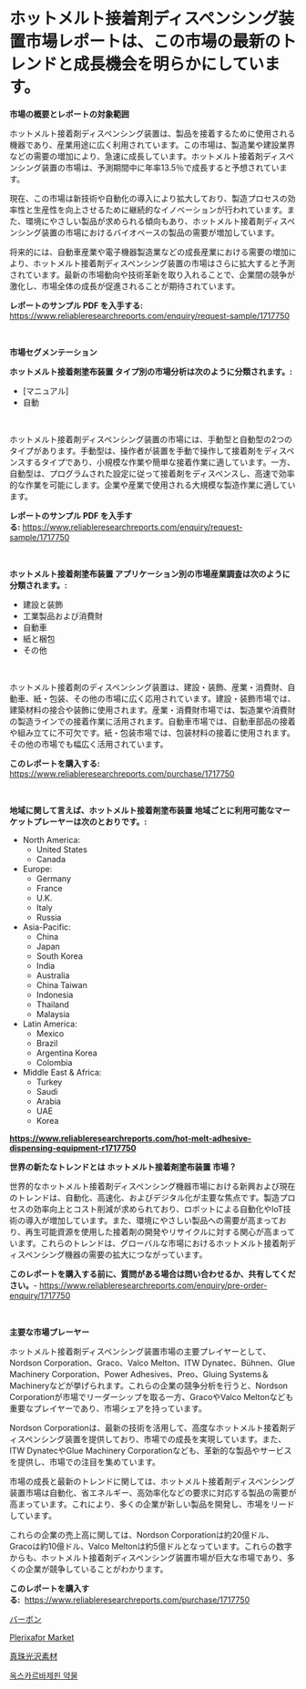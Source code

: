 <p><h1>ホットメルト接着剤ディスペンシング装置市場レポートは、この市場の最新のトレンドと成長機会を明らかにしています。</h1></p><p><strong>市場の概要とレポートの対象範囲</strong></p>
<p><p>ホットメルト接着剤ディスペンシング装置は、製品を接着するために使用される機器であり、産業用途に広く利用されています。この市場は、製造業や建設業界などの需要の増加により、急速に成長しています。ホットメルト接着剤ディスペンシング装置の市場は、予測期間中に年率13.5％で成長すると予想されています。</p><p>現在、この市場は新技術や自動化の導入により拡大しており、製造プロセスの効率性と生産性を向上させるために継続的なイノベーションが行われています。また、環境にやさしい製品が求められる傾向もあり、ホットメルト接着剤ディスペンシング装置の市場におけるバイオベースの製品の需要が増加しています。</p><p>将来的には、自動車産業や電子機器製造業などの成長産業における需要の増加により、ホットメルト接着剤ディスペンシング装置の市場はさらに拡大すると予測されています。最新の市場動向や技術革新を取り入れることで、企業間の競争が激化し、市場全体の成長が促進されることが期待されています。</p></p>
<p><strong>レポートのサンプル PDF を入手する:</strong> <a href="https://www.reliableresearchreports.com/enquiry/request-sample/1717750">https://www.reliableresearchreports.com/enquiry/request-sample/1717750</a></p>
<p>&nbsp;</p>
<p><strong>市場セグメンテーション</strong></p>
<p><strong>ホットメルト接着剤塗布装置 タイプ別の市場分析は次のように分類されます。:</strong></p>
<p><ul><li>[マニュアル]</li><li>自動</li></ul></p>
<p>&nbsp;</p>
<p><p>ホットメルト接着剤ディスペンシング装置の市場には、手動型と自動型の2つのタイプがあります。手動型は、操作者が装置を手動で操作して接着剤をディスペンスするタイプであり、小規模な作業や簡単な接着作業に適しています。一方、自動型は、プログラムされた設定に従って接着剤をディスペンスし、高速で効率的な作業を可能にします。企業や産業で使用される大規模な製造作業に適しています。</p></p>
<p><strong>レポートのサンプル PDF を入手する:</strong>&nbsp;<a href="https://www.reliableresearchreports.com/enquiry/request-sample/1717750">https://www.reliableresearchreports.com/enquiry/request-sample/1717750</a></p>
<p>&nbsp;</p>
<p><strong> ホットメルト接着剤塗布装置 アプリケーション別の市場産業調査は次のように分類されます。:</strong></p>
<p><ul><li>建設と装飾</li><li>工業製品および消費財</li><li>自動車</li><li>紙と梱包</li><li>その他</li></ul></p>
<p>&nbsp;</p>
<p><p>ホットメルト接着剤のディスペンシング装置は、建設・装飾、産業・消費財、自動車、紙・包装、その他の市場に広く応用されています。建設・装飾市場では、建築材料の接合や装飾に使用されます。産業・消費財市場では、製造業や消費財の製造ラインでの接着作業に活用されます。自動車市場では、自動車部品の接着や組み立てに不可欠です。紙・包装市場では、包装材料の接着に使用されます。その他の市場でも幅広く活用されています。</p></p>
<p><strong>このレポートを購入する:</strong>&nbsp; <a href="https://www.reliableresearchreports.com/purchase/1717750">https://www.reliableresearchreports.com/purchase/1717750</a></p>
<p>&nbsp;</p>
<p><strong>地域に関して言えば、ホットメルト接着剤塗布装置 地域ごとに利用可能なマーケットプレーヤーは次のとおりです。:</strong></p>
<p><ul>
    <li>
        North America:
        <ul>
            <li>United States</li>
            <li>Canada</li>
        </ul>
    </li>
    <li>
        Europe:
        <ul>
            <li>Germany</li>
            <li>France</li>
            <li>U.K.</li>
            <li>Italy</li>
            <li>Russia</li>
        </ul>
    </li>
    <li>
        Asia-Pacific:
        <ul>
            <li>China</li>
            <li>Japan</li>
            <li>South Korea</li>
            <li>India</li>
            <li>Australia</li>
            <li>China Taiwan</li>
            <li>Indonesia</li>
            <li>Thailand</li>
            <li>Malaysia</li>
        </ul>
    </li>
    <li>
        Latin America:
        <ul>
            <li>Mexico</li>
            <li>Brazil</li>
            <li>Argentina Korea</li>
            <li>Colombia</li>
        </ul>
    </li>
    <li>
        Middle East & Africa:
        <ul>
            <li>Turkey</li>
            <li>Saudi</li>
            <li>Arabia</li>
            <li>UAE</li>
            <li>Korea</li>
        </ul>
    </li>
    </ul></p>
<p><strong><a href="https://www.reliableresearchreports.com/hot-melt-adhesive-dispensing-equipment-r1717750">https://www.reliableresearchreports.com/hot-melt-adhesive-dispensing-equipment-r1717750</a></strong>&nbsp;</p>
<p><strong>世界の新たなトレンドとは ホットメルト接着剤塗布装置 市場？</strong></p>
<p><p>世界的なホットメルト接着剤ディスペンシング機器市場における新興および現在のトレンドは、自動化、高速化、およびデジタル化が主要な焦点です。製造プロセスの効率向上とコスト削減が求められており、ロボットによる自動化やIoT技術の導入が増加しています。また、環境にやさしい製品への需要が高まっており、再生可能資源を使用した接着剤の開発やリサイクルに対する関心が高まっています。これらのトレンドは、グローバルな市場におけるホットメルト接着剤ディスペンシング機器の需要の拡大につながっています。</p></p>
<p><strong>このレポートを購入する前に、質問がある場合は問い合わせるか、共有してください。</strong>- <a href="https://www.reliableresearchreports.com/enquiry/pre-order-enquiry/1717750">https://www.reliableresearchreports.com/enquiry/pre-order-enquiry/1717750</a></p>
<p>&nbsp;</p>
<p><strong>主要な市場プレーヤー</strong></p>
<p><p>ホットメルト接着剤ディスペンシング装置市場の主要プレイヤーとして、Nordson Corporation、Graco、Valco Melton、ITW Dynatec、Bühnen、Glue Machinery Corporation、Power Adhesives、Preo、Gluing Systems＆Machineryなどが挙げられます。これらの企業の競争分析を行うと、Nordson Corporationが市場でリーダーシップを取る一方、GracoやValco Meltonなども重要なプレイヤーであり、市場シェアを持っています。</p><p>Nordson Corporationは、最新の技術を活用して、高度なホットメルト接着剤ディスペンシング装置を提供しており、市場での成長を実現しています。また、ITW DynatecやGlue Machinery Corporationなども、革新的な製品やサービスを提供し、市場での注目を集めています。</p><p>市場の成長と最新のトレンドに関しては、ホットメルト接着剤ディスペンシング装置市場は自動化、省エネルギー、高効率化などの要求に対応する製品の需要が高まっています。これにより、多くの企業が新しい製品を開発し、市場をリードしています。</p><p>これらの企業の売上高に関しては、Nordson Corporationは約20億ドル、Gracoは約10億ドル、Valco Meltonは約5億ドルとなっています。これらの数字からも、ホットメルト接着剤ディスペンシング装置市場が巨大な市場であり、多くの企業が競争していることがわかります。</p></p>
<p><strong>このレポートを購入する:</strong>&nbsp;&nbsp;<a href="https://www.reliableresearchreports.com/purchase/1717750">https://www.reliableresearchreports.com/purchase/1717750</a></p>
<p><p><a href="https://medium.com/@carmenfery2023/%E3%83%90%E3%83%BC%E3%83%9C%E3%83%B3%E5%B8%82%E5%A0%B4%E5%B1%95%E6%9C%9B-%E6%A5%AD%E7%95%8C%E6%A6%82%E8%A6%81%E3%81%A8%E4%BA%88%E6%B8%AC-2024%E5%B9%B4%E3%81%8B%E3%82%892031%E5%B9%B4-ec0f986d7aca">バーボン</a></p><p><a href="https://github.com/AKSHATREPORTPRIME/Market-Research-Report-List-4/blob/main/plerixafor-market.md">Plerixafor Market</a></p><p><a href="https://medium.com/@kimalker_178/%E3%83%91%E3%83%BC%E3%83%AB%E3%82%A8%E3%83%83%E3%82%BB%E3%83%B3%E3%82%B9%E7%B4%A0%E6%9D%90%E5%B8%82%E5%A0%B4-%E7%AB%B6%E4%BA%89%E5%88%86%E6%9E%90-%E5%B8%82%E5%A0%B4%E5%8B%95%E5%90%91-2031%E5%B9%B4%E3%81%BE%E3%81%A7%E3%81%AE%E4%BA%88%E6%B8%AC-c0d45ea356f9">真珠光沢素材</a></p><p><a href="https://github.com/rsg307664904/Market-Research-Report-List-1/blob/main/856415323007.md">옥스카르바제핀 약물</a></p></p>